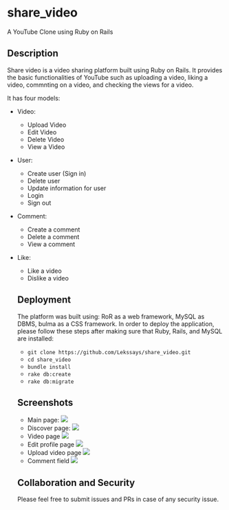 # share_video

A YouTube Clone using Ruby on Rails 

## Description
Share video is a video sharing platform built using Ruby on Rails. It provides the basic functionalities of YouTube such as uploading a video, liking a video, commnting on a video, and checking the views for a video.

It has four models:
- Video:
  - Upload Video
  - Edit Video
  - Delete Video
  - View a Video
- User:
  - Create user (Sign in)
  - Delete user
  - Update information for user
  - Login
  - Sign out
- Comment:
  - Create a comment
  - Delete a comment
  - View a comment
- Like:
  - Like a video
  - Dislike a video
  
  ## Deployment
  The platform was built using: RoR as a web framework, MySQL as DBMS, bulma as a CSS framework.
  In order to deploy the application, please follow these steps after making sure that Ruby, Rails, and MySQL are installed:
  - `git clone https://github.com/Lekssays/share_video.git`
  - `cd share_video`
  - `bundle install`
  - `rake db:create`
  - `rake db:migrate`
  
  ## Screenshots
  - Main page:
  ![](https://i.imgur.com/E4b9OTg.png)
  - Discover page:
  ![](https://i.imgur.com/uyivO7k.png)
  - Video page
  ![](https://i.imgur.com/PzORHsi.png)
  - Edit profile page
  ![](https://i.imgur.com/ElAkdt2.png)
  - Upload video page
  ![](https://i.imgur.com/6fNqcrb.png)
  - Comment field
  ![](https://i.imgur.com/bdfvSz9.png)
  
  ## Collaboration and Security
  Please feel free to submit issues and PRs in case of any security issue.
